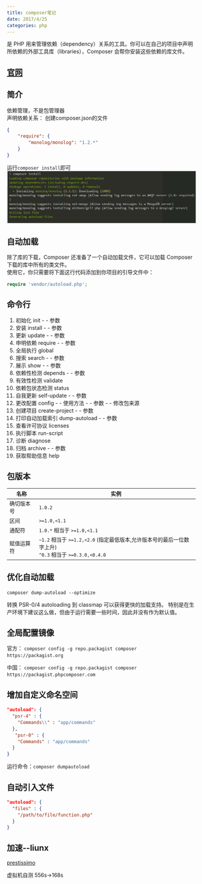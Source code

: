 ```yaml
---
title: composer笔记
date: 2017/4/25
categories: php
---
```


是 PHP 用来管理依赖（dependency）关系的工具。你可以在自己的项目中声明所依赖的外部工具库（libraries），Composer 会帮你安装这些依赖的库文件。
<!-- more -->
## [官网](http://www.phpcomposer.com/)

## 简介
依赖管理，不是包管理器  
声明依赖关系： 创建composer.json的文件  
```json
{
    "require": {
        "monolog/monolog": "1.2.*"
    }
}
```
运行`composer install`即可  
![](https://github.com/klauspeng/notes/raw/master/img/composer.png)

## 自动加载
除了库的下载，Composer 还准备了一个自动加载文件，它可以加载 Composer 下载的库中所有的类文件。  
使用它，你只需要将下面这行代码添加到你项目的引导文件中：
```php
require 'vendor/autoload.php';
```

## 命令行
1. 初始化 init - - 参数
2. 安装 install - - 参数
3. 更新 update - - 参数
4. 申明依赖 require - - 参数
5. 全局执行 global
6. 搜索 search - - 参数
7. 展示 show - - 参数
8. 依赖性检测 depends - - 参数
9. 有效性检测 validate
10. 依赖包状态检测 status
11. 自我更新 self-update - - 参数
12. 更改配置 config - - 使用方法 - - 参数 - - 修改包来源
13. 创建项目 create-project - - 参数
14. 打印自动加载索引 dump-autoload - - 参数
15. 查看许可协议 licenses
16. 执行脚本 run-script
17. 诊断 diagnose
18. 归档 archive - - 参数
19. 获取帮助信息 help

## 包版本
名称|实例
-|-
确切版本号| `1.0.2`
区间| `>=1.0,<1.1` 
通配符 | `1.0.*` 相当于 `>=1.0,<1.1`
赋值运算符 | `~1.2` 相当于 `>=1.2,<2.0` (指定最低版本,允许版本号的最后一位数字上升) <br> `^0.3` 相当于 `>=0.3.0,<0.4.0`

## 优化自动加载
`composer dump-autoload --optimize`

转换 PSR-0/4 autoloading 到 classmap 可以获得更快的加载支持。
特别是在生产环境下建议这么做，但由于运行需要一些时间，因此并没有作为默认值。


## 全局配置镜像
官方： `composer config -g repo.packagist composer https://packagist.org`

中国： `composer config -g repo.packagist composer https://packagist.phpcomposer.com`

## 增加自定义命名空间
```json
"autoload": {
  "psr-4" : {
    "Commands\\" : "app/commands"
  },
   "psr-0" : {
    "Commands" : "app/commands"
  }
}
```
运行命令：`composer dumpautoload`

## 自动引入文件
```json
"autoload": {
  "files" : {
    "/path/to/file/function.php"
  }
}
```

## 加速--liunx
[prestissimo](https://github.com/hirak/prestissimo)

虚拟机自测 556s->168s
